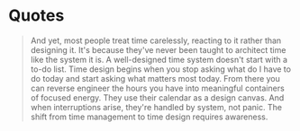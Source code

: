 # Quotes

> And yet, most people treat time carelessly, reacting to it rather than designing it. It's because they've never been taught to architect time like the system it is. A well-designed time system doesn't start with a to-do list. Time design begins when you stop asking what do I have to do today and start asking what matters most today. From there you can reverse engineer the hours you have into meaningful containers of focused energy. They use their calendar as a design canvas. And when interruptions arise, they're handled by system, not panic. The shift from time management to time design requires awareness.
